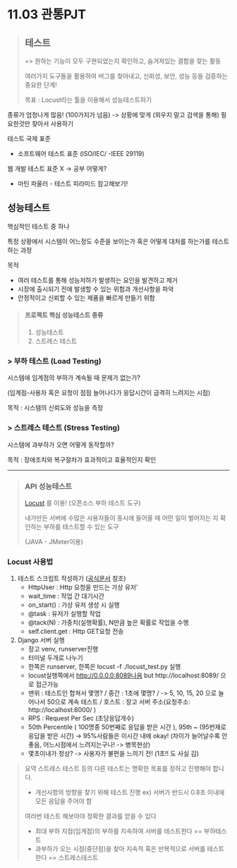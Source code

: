 # 11.03 관통PJT


> ## 테스트
> => 원하는 기능이 모두 구현되었는지 확인하고, 숨겨져있는 결함을 찾는 활동
>
> 여러가지 도구들을 활용하여 버그를 찾아내고, 신뢰성, 보안, 성능 등을 검증하는 중요한 단계!
> 
> 목표 : Locust라는 툴을 이용해서 성능테스트하기

종류가 엄청나게 많음! (100가지가 넘음)
-> 상황에 맞게 (외우지 말고 검색을 통해) 필요한것만 찾아서 사용하기


테스트 국제 표준
- 소프트웨어 테스트 표준 (ISO/IEC/ -IEEE 29119)

웹 개발 테스트 표준 X -> 공부 어떻게?
- 마틴 파울러 - 테스트 피라미드 참고해보기!


## 성능테스트
핵심적인 테스트 중 하나

특정 상황에서 시스템이 어느정도 수준을 보이는가 혹은 어떻게 대처를 하는가를 테스트하는 과정

목적
- 여러 테스트를 통해 성능저하가 발생하는 요인을 발견하고 제거
- 시장에 출시되기 전에 발생할 수 있는 위험과 개선사항을 파악
- 안정적이고 신뢰할 수 있는 제품을 빠르게 만들기 위함


> #### 프로젝트 핵심 성능테스트 종류
> 1. 성능테스트
> 2. 스트레스 테스트


### > 부하 테스트 (Load Testing)
시스템에 임계점의 부하가 계속될 때 문제가 없는가? 

(임계점-사용자 혹은 요청이 점점 늘어나다가 응답시간이 급격히 느려지는 시점)

목적 : 시스템의 신뢰도와 성능을 측정


### > 스트레스 테스트 (Stress Testing)
시스템에 과부하가 오면 어떻게 동작할까?

목적 : 장애조치와 복구절차가 효과적이고 효율적인지 확인


----

> ### API 성능테스트
> [Locust](https://docs.locust.io/en/stable/) 를 이용! (오픈소스 부하 테스트 도구)
>
> 내가만든 서버에 수많은 사용자들이 동시에 들어올 때 어떤 일이 벌어지는 지 확인하는 부하를 테스트할 수 있는 도구
>
> (JAVA - JMeter이용)


### Locust 사용법
1. 테스트 스크립트 작성하기 ([공식문서](https://docs.locust.io/en/stable/) 참조)
   - HttpUser : Http 요청을 만드는 가상 유저'
   - wait_time : 작업 간 대기시간
   - on_start() : 가상 유저 생성 시 실행
   - @task : 유저가 실행할 작업
   - @tack(N) : 가중치(실행확률), N만큼 높은 확률로 작업을 수행
   - self.client.get : Http GET요청 전송
2. Django 서버 실행
   - 장고 venv, runserver진행
   - 터미널 두개로 나누기
   - 한쪽은 runserver, 한쪽은 locust -f ./locust_test.py 실행
   - locust실행쪽에서 http://0.0.0.0:8089나옴 but http://localhost:8089/ 으로 접근가능
   - 맨위 : 테스트인 합쳐서 몇명? / 중간 : 1초에 몇명? / -> 5, 10, 15, 20 으로 늘어나서 50으로 계속 테스트 / 호스트 : 장고 서버 주소(요청주소: http://localhost:8000/ )
   - RPS : Request Per Sec (초당응답개수)
   - 50th Percentile ( 100명중 50번째로 응답을 받은 시간 ), 95th ~ (95번재로 응답을 받은 시간) -> 95%사람들은 이시간 내에 okay!  (차이가 늘어날수록 안좋음, 어느시점에서 느려지는구나! -> 병목현상)
   - 몇초이내가 정상? -> 사용자가 불편을 느끼기 전! (1초!! 도 사실 김)


> 요약
> 스트레스 테스트 등의 다른 테스트는 명확한 목표를 정하고 진행해야 합니다.
>   - 개선사항의 방향을 찾기 위해 테스트 진행 ex) 서버가 반드시 0.8초 이내에 모든 응답을 주어야 함
> 
> 여러번 테스트 해보아야 정확한 결과를 얻을 수 있다
>   - 최대 부하 지점(임계점)의 부하를 지속하여 서버를 테스트한다 == 부하테스트
>   - 과부하가 오는 시점(중단점)을 찾아 지속적 혹은 반복적으로 서버를 테스트한다 == 스트레스테스트







